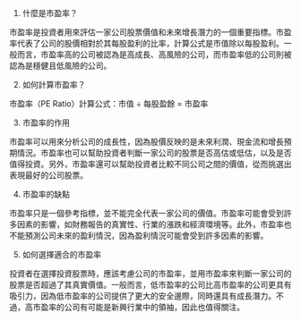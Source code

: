 

1. 什麼是市盈率？

市盈率是投資者用來評估一家公司股票價值和未來增長潛力的一個重要指標。市盈率代表了公司的股價相對於其每股盈利的比率，計算公式是市值除以每股盈利。一般而言，市盈率高的公司被認為是高成長、高風險的公司，而市盈率低的公司則被認為是穩健且低風險的公司。

2. 如何計算市盈率？

市盈率（PE Ratio）計算公式：市值 ÷ 每股盈餘 = 市盈率

3. 市盈率的作用

市盈率可以用來分析公司的成長性，因為股價反映的是未來利潤、現金流和增長預期情況。市盈率也可以幫助投資者判斷一家公司的股票是否高估或低估，以及是否值得投資。另外，市盈率還可以幫助投資者比較不同公司之間的價值，從而挑選出表現最好的公司股票。

4. 市盈率的缺點

市盈率只是一個參考指標，並不能完全代表一家公司的價值。市盈率可能會受到許多因素的影響，如財務報告的真實性、行業的漲跌和經濟環境等。此外，市盈率也不能預測公司未來的盈利情況，因為盈利情況可能會受到許多因素的影響。

5. 如何選擇適合的市盈率

投資者在選擇投資股票時，應該考慮公司的市盈率，並用市盈率來判斷一家公司的股票是否超過了其真實價值。一般而言，低市盈率的公司比高市盈率的公司更具有吸引力，因為低市盈率的公司提供了更大的安全邊際，同時還具有成長潛力。不過，高市盈率的公司有可能是新興行業中的領袖，因此也值得關注。